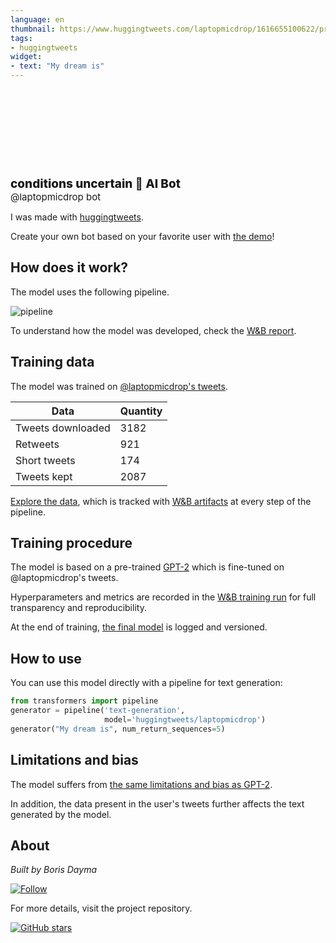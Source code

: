 ```yaml
---
language: en
thumbnail: https://www.huggingtweets.com/laptopmicdrop/1616655100622/predictions.png
tags:
- huggingtweets
widget:
- text: "My dream is"
---
```


<div>
<div style="width: 132px; height:132px; border-radius: 50%; background-size: cover; background-image: url('https://pbs.twimg.com/profile_images/1345619827554136064/iD3vTVOJ_400x400.jpg')">
</div>
<div style="margin-top: 8px; font-size: 19px; font-weight: 800">conditions uncertain 🤖 AI Bot </div>
<div style="font-size: 15px">@laptopmicdrop bot</div>
</div>

I was made with [huggingtweets](https://github.com/borisdayma/huggingtweets).

Create your own bot based on your favorite user with [the demo](https://colab.research.google.com/github/borisdayma/huggingtweets/blob/master/huggingtweets-demo.ipynb)!

## How does it work?

The model uses the following pipeline.

![pipeline](https://github.com/borisdayma/huggingtweets/blob/master/img/pipeline.png?raw=true)

To understand how the model was developed, check the [W&B report](https://wandb.ai/wandb/huggingtweets/reports/HuggingTweets-Train-a-Model-to-Generate-Tweets--VmlldzoxMTY5MjI).

## Training data

The model was trained on [@laptopmicdrop's tweets](https://twitter.com/laptopmicdrop).

| Data | Quantity |
| --- | --- |
| Tweets downloaded | 3182 |
| Retweets | 921 |
| Short tweets | 174 |
| Tweets kept | 2087 |

[Explore the data](https://wandb.ai/wandb/huggingtweets/runs/n5muugk9/artifacts), which is tracked with [W&B artifacts](https://docs.wandb.com/artifacts) at every step of the pipeline.

## Training procedure

The model is based on a pre-trained [GPT-2](https://huggingface.co/gpt2) which is fine-tuned on @laptopmicdrop's tweets.

Hyperparameters and metrics are recorded in the [W&B training run](https://wandb.ai/wandb/huggingtweets/runs/2d1ajuwi) for full transparency and reproducibility.

At the end of training, [the final model](https://wandb.ai/wandb/huggingtweets/runs/2d1ajuwi/artifacts) is logged and versioned.

## How to use

You can use this model directly with a pipeline for text generation:

```python
from transformers import pipeline
generator = pipeline('text-generation',
                     model='huggingtweets/laptopmicdrop')
generator("My dream is", num_return_sequences=5)
```

## Limitations and bias

The model suffers from [the same limitations and bias as GPT-2](https://huggingface.co/gpt2#limitations-and-bias).

In addition, the data present in the user's tweets further affects the text generated by the model.

## About

*Built by Boris Dayma*

[![Follow](https://img.shields.io/twitter/follow/borisdayma?style=social)](https://twitter.com/intent/follow?screen_name=borisdayma)

For more details, visit the project repository.

[![GitHub stars](https://img.shields.io/github/stars/borisdayma/huggingtweets?style=social)](https://github.com/borisdayma/huggingtweets)
